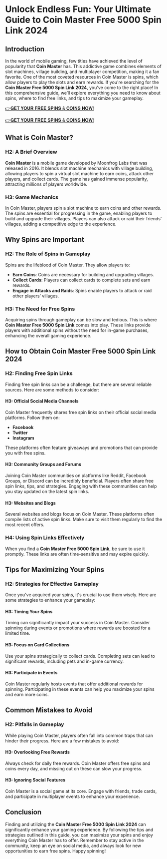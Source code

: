 # Unlock Endless Fun: Your Ultimate Guide to Coin Master Free 5000 Spin Link 2024

## Introduction

In the world of mobile gaming, few titles have achieved the level of popularity that **Coin Master** has. This addictive game combines elements of slot machines, village building, and multiplayer competition, making it a fan favorite. One of the most coveted resources in Coin Master is spins, which allow players to play the slots and earn rewards. If you're searching for the **Coin Master Free 5000 Spin Link 2024**, you've come to the right place! In this comprehensive guide, we’ll explore everything you need to know about spins, where to find free links, and tips to maximize your gameplay.

[👉𝐆𝐄𝐓 𝐘𝐎𝐔𝐑 𝐅𝐑𝐄𝐄 𝐒𝐏𝐈𝐍𝐒 & 𝐂𝐎𝐈𝐍𝐒 𝐍𝐎𝐖!](http://todaylink.site/Coinspins/)

[👉𝐆𝐄𝐓 𝐘𝐎𝐔𝐑 𝐅𝐑𝐄𝐄 𝐒𝐏𝐈𝐍𝐒 & 𝐂𝐎𝐈𝐍𝐒 𝐍𝐎𝐖!](http://todaylink.site/Coinspins/)

## What is Coin Master?

### H2: A Brief Overview

**Coin Master** is a mobile game developed by Moonfrog Labs that was released in 2016. It blends slot machine mechanics with village building, allowing players to spin a virtual slot machine to earn coins, attack other players, and collect cards. The game has gained immense popularity, attracting millions of players worldwide.

### H3: Game Mechanics

In Coin Master, players spin a slot machine to earn coins and other rewards. The spins are essential for progressing in the game, enabling players to build and upgrade their villages. Players can also attack or raid their friends’ villages, adding a competitive edge to the experience.

## Why Spins are Important

### H2: The Role of Spins in Gameplay

Spins are the lifeblood of Coin Master. They allow players to:

- **Earn Coins**: Coins are necessary for building and upgrading villages.
- **Collect Cards**: Players can collect cards to complete sets and earn rewards.
- **Engage in Attacks and Raids**: Spins enable players to attack or raid other players’ villages.

### H3: The Need for Free Spins

Acquiring spins through gameplay can be slow and tedious. This is where **Coin Master Free 5000 Spin Link** comes into play. These links provide players with additional spins without the need for in-game purchases, enhancing the overall gaming experience.

## How to Obtain Coin Master Free 5000 Spin Link 2024

### H2: Finding Free Spin Links

Finding free spin links can be a challenge, but there are several reliable sources. Here are some methods to consider:

#### H3: Official Social Media Channels

Coin Master frequently shares free spin links on their official social media platforms. Follow them on:

- **Facebook**
- **Twitter**
- **Instagram**

These platforms often feature giveaways and promotions that can provide you with free spins.

#### H3: Community Groups and Forums

Joining Coin Master communities on platforms like Reddit, Facebook Groups, or Discord can be incredibly beneficial. Players often share free spin links, tips, and strategies. Engaging with these communities can help you stay updated on the latest spin links.

#### H3: Websites and Blogs

Several websites and blogs focus on Coin Master. These platforms often compile lists of active spin links. Make sure to visit them regularly to find the most recent offers.

### H4: Using Spin Links Effectively

When you find a **Coin Master Free 5000 Spin Link**, be sure to use it promptly. These links are often time-sensitive and may expire quickly.

## Tips for Maximizing Your Spins

### H2: Strategies for Effective Gameplay

Once you've acquired your spins, it's crucial to use them wisely. Here are some strategies to enhance your gameplay:

#### H3: Timing Your Spins

Timing can significantly impact your success in Coin Master. Consider spinning during events or promotions where rewards are boosted for a limited time.

#### H3: Focus on Card Collections

Use your spins strategically to collect cards. Completing sets can lead to significant rewards, including pets and in-game currency.

#### H3: Participate in Events

Coin Master regularly hosts events that offer additional rewards for spinning. Participating in these events can help you maximize your spins and earn more coins.

## Common Mistakes to Avoid

### H2: Pitfalls in Gameplay

While playing Coin Master, players often fall into common traps that can hinder their progress. Here are a few mistakes to avoid:

#### H3: Overlooking Free Rewards

Always check for daily free rewards. Coin Master offers free spins and coins every day, and missing out on these can slow your progress.

#### H3: Ignoring Social Features

Coin Master is a social game at its core. Engage with friends, trade cards, and participate in multiplayer events to enhance your experience.

## Conclusion

Finding and utilizing the **Coin Master Free 5000 Spin Link 2024** can significantly enhance your gaming experience. By following the tips and strategies outlined in this guide, you can maximize your spins and enjoy everything Coin Master has to offer. Remember to stay active in the community, keep an eye on social media, and always look for new opportunities to earn free spins. Happy spinning!
